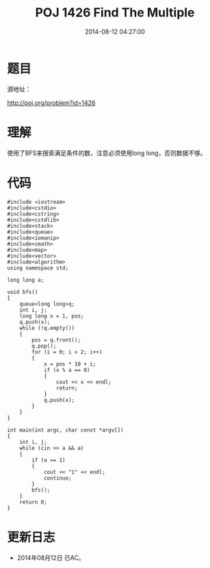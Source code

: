 ﻿---
title: POJ 1426 Find The Multiple
date: 2014-08-12 04:27:00
categories: Exercise
toc: true
---
# 题目
源地址：

http://poj.org/problem?id=1426

# 理解
使用了BFS来搜索满足条件的数，注意必须使用long long，否则数据不够。

<!-- more -->

# 代码

```
#include <iostream>
#include<cstdio>
#include<cstring>
#include<cstdlib>
#include<stack>
#include<queue>
#include<iomanip>
#include<cmath>
#include<map>
#include<vector>
#include<algorithm>
using namespace std;

long long a;

void bfs()
{
    queue<long long>q;
    int i, j;
    long long x = 1, pos;
    q.push(x);
    while (!q.empty())
    {
        pos = q.front();
        q.pop();
        for (i = 0; i < 2; i++)
        {
            x = pos * 10 + i;
            if (x % a == 0)
            {
                cout << x << endl;
                return;
            }
            q.push(x);
        }
    }
}

int main(int argc, char const *argv[])
{
    int i, j;
    while (cin >> a && a)
    {
        if (a == 1)
        {
            cout << "1" << endl;
            continue;
        }
        bfs();
    }
    return 0;
}

```

# 更新日志
- 2014年08月12日 已AC。